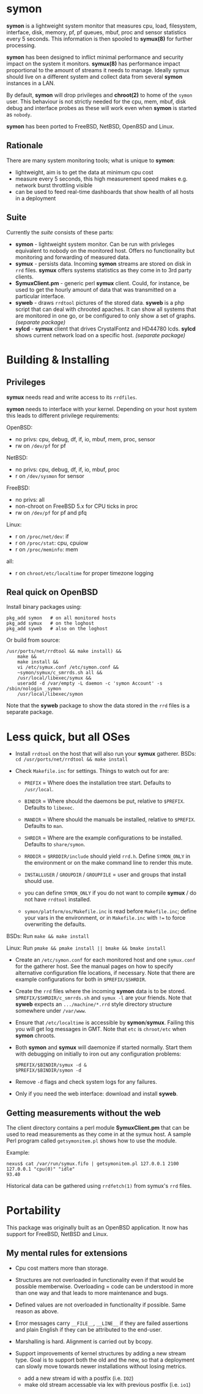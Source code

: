 symon
=====

**symon** is a lightweight system monitor that measures cpu, load,
filesystem, interface, disk, memory, pf, pf queues, mbuf, proc and
sensor statistics every 5 seconds. This information is then spooled to
**symux(8)** for further processing.

**symon** has been designed to inflict minimal performance and security
impact on the system it monitors.  **symux(8)** has performance impact
proportional to the amount of streams it needs to manage. Ideally
symux should live on a different system and collect data from several
**symon** instances in a LAN.

By default, **symon** will drop privileges and **chroot(2)** to home of
the `symon` user.  This behaviour is not strictly needed for the cpu,
mem, mbuf, disk debug and interface probes as these will work even
when **symon** is started as `nobody`.

**symon** has been ported to FreeBSD, NetBSD, OpenBSD and Linux.

Rationale
---------
There are many system monitoring tools; what is unique to **symon**:
- lightweight, aim is to get the data at minimum cpu cost
- measure every 5 seconds, this high measurement speed makes
  e.g. network burst throttling visible
- can be used to feed real-time dashboards that show health of all
  hosts in a deployment

Suite
-----
Currently the *suite* consists of these parts:
- **symon** - lightweight system monitor. Can be run with privleges
  equivalent to nobody on the monitored host. Offers no functionality
  but monitoring and forwarding of measured data.
- **symux** - persists data. Incoming **symon** streams are stored on
  disk in `rrd` files. **symux** offers systems statistics as they
  come in to 3rd party clients.
- **SymuxClient.pm** - generic perl **symux** client. Could, for
  instance, be used to get the hourly amount of data that was
  transmitted on a particular interface.
- **syweb** - draws `rrdtool` pictures of the stored data. **syweb**
  is a php script that can deal with chrooted apaches. It can show all
  systems that are monitored in one go, or be configured to only show
  a set of graphs. *(separate package)*
- **sylcd** - **symux** client that drives CrystalFontz and HD44780
  lcds. **sylcd** shows current network load on a specific
  host. *(separate package)*

Building & Installing
=====================

Privileges
----------
**symux** needs read and write access to its `rrdfiles`.

**symon** needs to interface with your kernel. Depending on your host system this
leads to different privilege requirements:

OpenBSD:
- no privs: cpu, debug, df, if, io, mbuf, mem, proc, sensor
- rw on `/dev/pf` for pf

NetBSD:
- no privs: cpu, debug, df, if, io, mbuf, proc
- r on `/dev/sysmon` for sensor

FreeBSD:
- no privs: all
- non-chroot on FreeBSD 5.x for CPU ticks in proc
- rw on `/dev/pf` for pf and pfq

Linux:
- r on `/proc/net/dev`: if
- r on `/proc/stat`: cpu, cpuiow
- r on `/proc/meminfo`: mem

all:
- r on `chroot/etc/localtime` for proper timezone logging

Real quick on OpenBSD
---------------------
Install binary packages using:

    pkg_add symon   # on all monitored hosts
    pkg_add symux   # on the loghost
    pkg_add syweb   # also on the loghost

Or build from source:

    /usr/ports/net/rrdtool && make install) &&
    	make &&
    	make install &&
    	vi /etc/symux.conf /etc/symon.conf &&
    	~symon/symux/c_smrrds.sh all &&
    	/usr/local/libexec/symux &&
    	useradd -d /var/empty -L daemon -c 'symon Account' -s /sbin/nologin _symon
    	/usr/local/libexec/symon

Note that the **syweb** package to show the data stored in the `rrd`
files is a separate package.

Less quick, but all OSes
========================
- Install `rrdtool` on the host that will also run your **symux** gatherer.
  BSDs: `cd /usr/ports/net/rrdtool && make install`

- Check `Makefile.inc` for settings. Things to watch out for are:

     + `PREFIX` = Where does the installation tree start. Defaults to
                `/usr/local`.

     + `BINDIR` = Where should the daemons be put, relative to
                `$PREFIX`. Defaults to `libexec`.

     + `MANDIR` = Where should the manuals be installed, relative to
                `$PREFIX`. Defaults to `man`.

     + `SHRDIR` = Where are the example configurations to be
                installed. Defaults to `share/symon`.

     + `RRDDIR` = `$RRDDIR/include` should yield `rrd.h`. Define
                `SYMON_ONLY` in the environment or on the make command
                line to render this mute.

     + `INSTALLUSER` / `GROUPDIR` / `GROUPFILE` = user and groups that
                install should use.

     + you can define `SYMON_ONLY` if you do not want to compile **symux** / do not
       have `rrdtool` installed.

     + `symon/platform/os/Makefile.inc` is read before `Makefile.inc`; define
       your vars in the environment, or in `Makefile.inc` with `!=` to force
       overwriting the defaults.

BSDs: Run `make && make install`

Linux: Run `pmake && pmake install || bmake && bmake install`

- Create an `/etc/symon.conf` for each monitored host and one `symux.conf` for
  the gatherer host. See the manual pages on how to specify alternative
  configuration file locations, if necessary. Note that there are example
  configurations for both in `$PREFIX/$SHRDIR`.

- Create the `rrd` files where the incoming **symon** data is to be
  stored. `$PREFIX/$SHRDIR/c_smrrds.sh` and `symux -l` are your friends. Note that
  **syweb** expects an `.../machine/*.rrd` style directory structure somewhere
  under `/var/www`.

- Ensure that `/etc/localtime` is accessible by
  **symon**/**symux**. Failing this you will get log messages in
  GMT. Note that `etc` is `chroot/etc` when **symon** chroots.

- Both **symon** and **symux** will daemonize if started normally. Start them with
  debugging on initially to iron out any configuration problems:

      $PREFIX/$BINDIR/symux -d &
      $PREFIX/$BINDIR/symon -d

- Remove `-d` flags and check system logs for any failures.

- Only if you need the web interface: download and install **syweb**.

Getting measurements without the web
------------------------------------
The client directory contains a perl module **SymuxClient.pm** that can be used
to read measurements as they come in at the symux host. A sample Perl program
called `getsymonitem.pl` shows how to use the module.

Example:

    nexus$ cat /var/run/symux.fifo | getsymonitem.pl 127.0.0.1 2100 127.0.0.1 "cpu(0)" "idle"
    93.40

Historical data can be gathered using `rrdfetch(1)` from symux's `rrd`
files.

Portability
===========
This package was originally built as an OpenBSD application. It now
has support for FreeBSD, NetBSD and Linux.

My mental rules for extensions
------------------------------
- Cpu cost matters more than storage.

- Structures are not overloaded in functionality even if that would be possible
  memberwise. Overloading = code can be understood in more than one way and
  that leads to more maintenance and bugs.

- Defined values are not overloaded in functionality if possible. Same reason
  as above.

- Error messages carry `__FILE__`, `__LINE__` if they are failed assertions and
  plain English if they can be attributed to the end-user.

- Marshalling is hard. Alignment is carried out by bcopy.

- Support improvements of kernel structures by adding a new stream
  type. Goal is to support both the old and the new, so that a
  deployment can slowly move towards newer installations without
  losing metrics.

    + add a new stream id with a postfix (i.e. `IO2`)
    + make old stream accessable via lex with previous postfix (i.e. `io1`)
